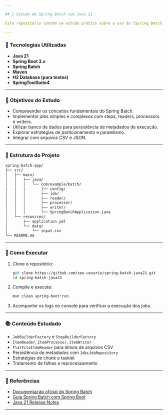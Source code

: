 ```yaml
---

## 📘 Estudo de Spring Batch com Java 21

Este repositório contém um estudo prático sobre o uso do [Spring Batch](https://spring.io/projects/spring-batch) com a linguagem de programação Java versão 21. O objetivo é explorar os principais conceitos, componentes e padrões utilizados em aplicações de processamento em lote.

---
```


### 🧰 Tecnologias Utilizadas

- **Java 21**
- **Spring Boot 3.x**
- **Spring Batch**
- **Maven**
- **H2 Database (para testes)**
- **SpringToolSuite4**

---

### 🎯 Objetivos do Estudo

- Compreender os conceitos fundamentais do Spring Batch.
- Implementar jobs simples e complexos com steps, readers, processors e writers.
- Utilizar banco de dados para persistência de metadados de execução.
- Explorar estratégias de particionamento e paralelismo.
- Integrar com arquivos CSV e JSON.

---

### 📂 Estrutura do Projeto

```bash
spring-batch-app/
├── src/
│   ├── main/
│   │   ├── java/
│   │   │   └── com/example/batch/
│   │   │       ├── config/
│   │   │       ├── job/
│   │   │       ├── reader/
│   │   │       ├── processor/
│   │   │       ├── writer/
│   │   │       └── SpringBatchApplication.java
│   └── resources/
│       ├── application.yml
│       └── data/
│           └── input.csv
└── README.md
```

---

### 🚀 Como Executar

1. Clone o repositório:
   ```bash
   git clone https://github.com/seu-usuario/spring-batch-java21.git
   cd spring-batch-java21
   ```

2. Compile e execute:
   ```bash
   mvn clean spring-boot:run
   ```

3. Acompanhe os logs no console para verificar a execução dos jobs.

---

### 📚 Conteúdo Estudado

- `JobBuilderFactory` e `StepBuilderFactory`
- `ItemReader`, `ItemProcessor`, `ItemWriter`
- `FlatFileItemReader` para leitura de arquivos CSV
- Persistência de metadados com `JdbcJobRepository`
- Estratégias de chunk e tasklet
- Tratamento de falhas e reprocessamento

---

### 📝 Referências

- [Documentação oficial do Spring Batch](https://docs.spring.io/spring-batch/docs/current/reference/html/)
- [Guia Spring Batch com Spring Boot](https://spring.io/guides/gs/batch-processing/)
- [Java 21 Release Notes](https://openjdk.org/projects/jdk/21/)

---
